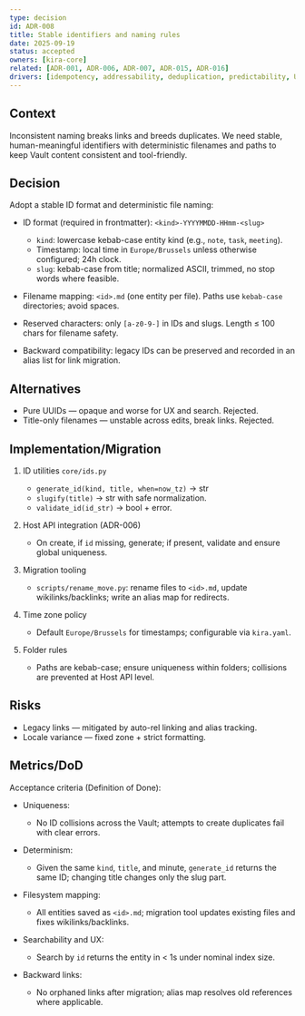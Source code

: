 ```yaml
---
type: decision
id: ADR-008
title: Stable identifiers and naming rules
date: 2025-09-19
status: accepted
owners: [kira-core]
related: [ADR-001, ADR-006, ADR-007, ADR-015, ADR-016]
drivers: [idempotency, addressability, deduplication, predictability, UX]
---
```


## Context

Inconsistent naming breaks links and breeds duplicates. We need stable, human-meaningful identifiers with deterministic filenames and paths to keep Vault content consistent and tool-friendly.

## Decision

Adopt a stable ID format and deterministic file naming:

- ID format (required in frontmatter): `<kind>-YYYYMMDD-HHmm-<slug>`
  - `kind`: lowercase kebab-case entity kind (e.g., `note`, `task`, `meeting`).
  - Timestamp: local time in `Europe/Brussels` unless otherwise configured; 24h clock.
  - `slug`: kebab-case from title; normalized ASCII, trimmed, no stop words where feasible.

- Filename mapping: `<id>.md` (one entity per file). Paths use `kebab-case` directories; avoid spaces.

- Reserved characters: only `[a-z0-9-]` in IDs and slugs. Length ≤ 100 chars for filename safety.

- Backward compatibility: legacy IDs can be preserved and recorded in an alias list for link migration.

## Alternatives

- Pure UUIDs — opaque and worse for UX and search. Rejected.
- Title-only filenames — unstable across edits, break links. Rejected.

## Implementation/Migration

1) ID utilities `core/ids.py`
   - `generate_id(kind, title, when=now_tz)` → str
   - `slugify(title)` → str with safe normalization.
   - `validate_id(id_str)` → bool + error.

2) Host API integration (ADR-006)
   - On create, if `id` missing, generate; if present, validate and ensure global uniqueness.

3) Migration tooling
   - `scripts/rename_move.py`: rename files to `<id>.md`, update wikilinks/backlinks; write an alias map for redirects.

4) Time zone policy
   - Default `Europe/Brussels` for timestamps; configurable via `kira.yaml`.

5) Folder rules
   - Paths are kebab-case; ensure uniqueness within folders; collisions are prevented at Host API level.

## Risks

- Legacy links — mitigated by auto-rel linking and alias tracking.
- Locale variance — fixed zone + strict formatting.

## Metrics/DoD

Acceptance criteria (Definition of Done):

- Uniqueness:
  - No ID collisions across the Vault; attempts to create duplicates fail with clear errors.

- Determinism:
  - Given the same `kind`, `title`, and minute, `generate_id` returns the same ID; changing title changes only the slug part.

- Filesystem mapping:
  - All entities saved as `<id>.md`; migration tool updates existing files and fixes wikilinks/backlinks.

- Searchability and UX:
  - Search by `id` returns the entity in < 1s under nominal index size.

- Backward links:
  - No orphaned links after migration; alias map resolves old references where applicable.
